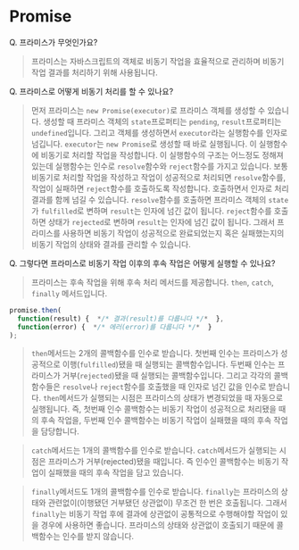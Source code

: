 # Promise

Q. 프라미스가 무엇인가요?

> 프라미스는 자바스크립트의 객체로 비동기 작업을 효율적으로 관리하며 비동기 작업 결과를 처리하기 위해 사용됩니다.

Q. 프라미스로 어떻게 비동기 처리를 할 수 있나요?

> 먼저 프라미스는 `new Promise(executor)`로 프라미스 객체를 생성할 수 있습니다. 생성할 때 프라미스 객체의 `state`프로퍼티는 `pending`, `result`프로퍼티는 `undefined`입니다. 그리고 객체를 생성하면서 `executor`라는 실행함수를 인자로 넘깁니다. `executor`는 `new Promise`로 생성할 때 바로 실행됩니다. 이 실행함수에 비동기로 처리할 작업을 작성합니다. 이 실행함수의 구조는 어느정도 정해져있는데 실행함수는 인수로 `resolve`함수와 `reject`함수를 가지고 있습니다. 보통 비동기로 처리할 작업을 작성하고 작업이 성공적으로 처리되면 `resolve`함수를, 작업이 실패하면 `reject`함수를 호출하도록 작성합니다. 호출하면서 인자로 처리 결과를 함께 넘길 수 있습니다. `resolve`함수를 호출하면 프라미스 객체의 `state`가 `fulfilled`로 변하며 `result`는 인자에 넘긴 값이 됩니다. `reject`함수를 호출하면 상태가 `rejected`로 변하며 `result`는 인자에 넘긴 값이 됩니다. 그래서 프라미스를 사용하면 비동기 작업이 성공적으로 완료되었는지 혹은 실패했는지의 비동기 작업의 상태와 결과를 관리할 수 있습니다.

Q. 그렇다면 프라미스로 비동기 작업 이후의 후속 작업은 어떻게 실행할 수 있나요?

> 프라미스는 후속 작업을 위해 후속 처리 메서드를 제공합니다. `then`, `catch`, `finally` 메서드입니다.

```jsx
promise.then(
  function(result) {  */* 결과(result)를 다룹니다 */*  },
  function(error) {  */* 에러(error)를 다룹니다 */*  }
);
```

> `then`메서드는 2개의 콜백함수를 인수로 받습니다. 첫번째 인수는 프라미스가 성공적으로 이행(`fulfilled`)됐을 때 실행되는 콜백함수입니다. 두번째 인수는 프라미스가 거부(`rejected`)됐을 때 실행되는 콜백함수입니다. 그리고 각각의 콜백함수들은 `resolve`나 `reject`함수를 호출했을 때 인자로 넘긴 값을 인수로 받습니다. `then`메서드가 실행되는 시점은 프라미스의 상태가 변경되었을 때 자동으로 실행됩니다. 즉, 첫번째 인수 콜백함수는 비동기 작업이 성공적으로 처리됐을 때의 후속 작업을, 두번째 인수 콜백함수는 비동기 작업이 실패했을 때의 후속 작업을 담당합니다.

> `catch`메서드는 1개의 콜백함수를 인수로 받습니다. `catch`메서드가 실행되는 시점은 프라미스가 거부(rejected)됐을 때입니다. 즉 인수인 콜백함수는 비동기 작업이 실패했을 때의 후속 작업을 담고 있습니다.

> `finally`메서드도 1개의 콜백함수를 인수로 받습니다. `finally`는 프라미스의 상태와 관련없이(이행됐던 거부됐던 상관없이) 무조건 한 번은 호출됩니다. 그래서 `finally`는 비동기 작업 후에 결과에 상관없이 공통적으로 수행해야할 작업이 있을 경우에 사용하면 좋습니다. 프라미스의 상태와 상관없이 호출되기 때문에 콜백함수는 인수를 받지 않습니다.
